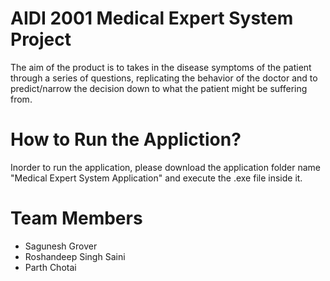 # AIDI 2001 Medical Expert System Project 

The aim of the product is to takes in the disease symptoms of the patient through a series of questions, replicating the behavior of the doctor and to predict/narrow the decision down to what the patient might be suffering from.


# How to Run the Appliction?
Inorder to run the application, please download the application folder name "Medical Expert System Application" and execute the .exe file inside it.

# Team Members
* Sagunesh Grover
* Roshandeep Singh Saini 
* Parth Chotai

